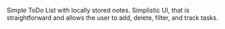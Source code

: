 Simple ToDo List with locally stored notes. Simplistic UI, that is straightforward and allows the user to add, delete, filter, and track tasks.
